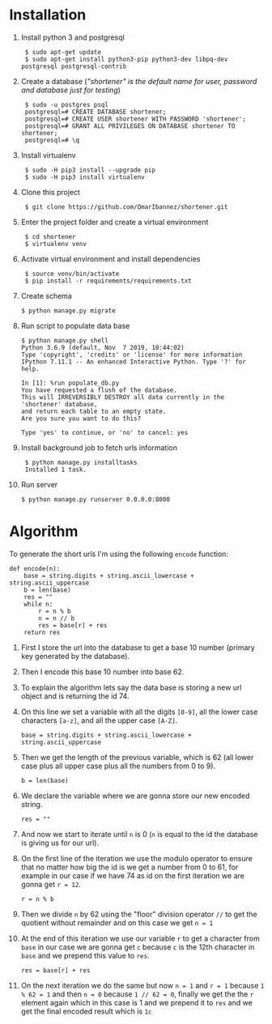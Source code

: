 # Installation

1. Install python 3 and postgresql

        $ sudo apt-get update
        $ sudo apt-get install python3-pip python3-dev libpq-dev postgresql postgresql-contrib

2. Create a database (_"shortener" is the default name for user, password and database just for testing_)

        $ sudo -u postgres psql
        postgresql=# CREATE DATABASE shortener;
        postgresql=# CREATE USER shortener WITH PASSWORD 'shortener';
        postgresql=# GRANT ALL PRIVILEGES ON DATABASE shortener TO shortener;
        postgresql=# \q

3. Install virtualenv

        $ sudo -H pip3 install --upgrade pip
        $ sudo -H pip3 install virtualenv

4. Clone this project

        $ git clone https://github.com/OmarIbannez/shortener.git

5. Enter the project folder and create a virtual environment

        $ cd shortener
        $ virtualenv venv
6. Activate virtual environment and install dependencies

        $ source venv/bin/activate
        $ pip install -r requirements/requirements.txt

7.  Create schema

        $ python manage.py migrate

8.  Run script to populate data base

        $ python manage.py shell
        Python 3.6.9 (default, Nov  7 2019, 10:44:02)
        Type 'copyright', 'credits' or 'license' for more information
        IPython 7.11.1 -- An enhanced Interactive Python. Type '?' for help.
        
        In [1]: %run populate_db.py
        You have requested a flush of the database.
        This will IRREVERSIBLY DESTROY all data currently in the 'shortener' database,
        and return each table to an empty state.
        Are you sure you want to do this?
    
        Type 'yes' to continue, or 'no' to cancel: yes

9. Install background job to fetch urls information

        $ python manage.py installtasks
        Installed 1 task.

10. Run server

        $ python manage.py runserver 0.0.0.0:8000


# Algorithm

To generate the short urls I'm using the following `encode` function:

    def encode(n):
        base = string.digits + string.ascii_lowercase + string.ascii_uppercase
        b = len(base)
        res = ""
        while n:
            r = n % b
            n = n // b
            res = base[r] + res
        return res

1. First I store the url into the database to get a base 10 number (primary key generated by the database).
2. Then I encode this base 10 number into base 62.
3. To explain the algorithm lets say the data base is storing a new url object and is returning the id 74.
4. On this line we set a variable with all the digits `[0-9]`, all the lower case characters `[a-z]`, and all the upper case `[A-Z]`. 

    `base = string.digits + string.ascii_lowercase + string.ascii_uppercase`
 
5. Then we get the length of the previous variable, which is 62 (all lower case plus all upper case plus all the numbers from 0 to 9).
 
    `b = len(base)`

6. We declare the variable where we are gonna store our new encoded string.

    `res = ""`

7. And now we start to iterate until `n` is 0 (`n` is equal to the id the database is giving us for our url).
8. On the first line of the iteration we use the modulo operator to ensure that no matter how big the id is we get a number from 0 to 61, for example in our case if we have 74 as id on the first iteration we are gonna get `r = 12`.

    `r = n % b`

9. Then we divide `n` by 62 using the "floor" division operator `//` to get the quotient without remainder and on this case we get `n = 1`
10. At the end of this iteration we use our variable `r` to get a character from `base` in our case we are gonna get `c` because `c` is the 12th character in `base` and we prepend this value to `res`.

    `res = base[r] + res`

11. On the next iteration we do the same but now `n = 1` and `r = 1` because `1 % 62 = 1` and then `n = 0` because `1 // 62 = 0`, finally we get the the `r` element again which in this case is 1 and we prepend it to `res` and we get the final encoded result which is `1c`